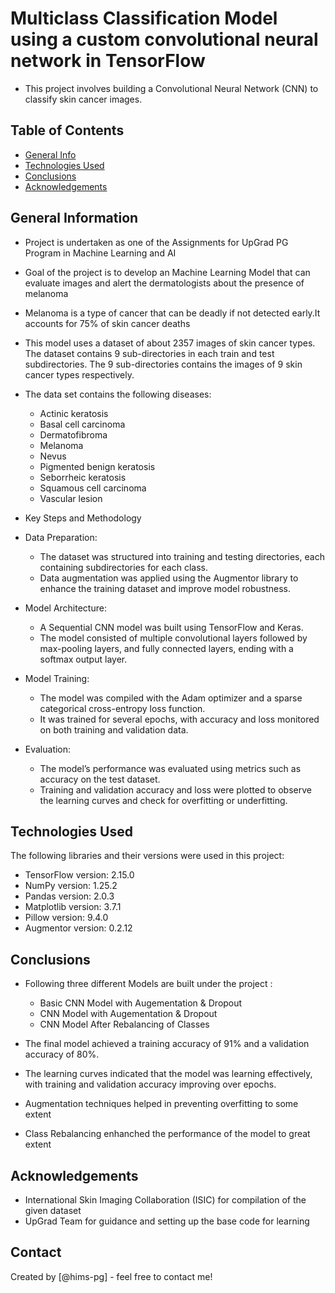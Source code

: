 # Multiclass Classification Model using a custom convolutional neural network in TensorFlow

- This project involves building a Convolutional Neural Network (CNN) to classify skin cancer images.


## Table of Contents

* [General Info](#general-information)
* [Technologies Used](#technologies-used)
* [Conclusions](#conclusions)
* [Acknowledgements](#acknowledgements)

## General Information

- Project is undertaken as one of the Assignments for UpGrad PG Program in Machine Learning and AI
- Goal of the project is to develop an Machine Learning Model that can evaluate images and alert the dermatologists about the presence of melanoma
- Melanoma is a type of cancer that can be deadly if not detected early.It accounts for 75% of skin cancer deaths
- This model uses a dataset of about 2357 images of skin cancer types. The dataset contains 9 sub-directories in each train and test subdirectories. The 9 sub-directories contains the images of 9 skin cancer types respectively.
- The data set contains the following diseases:

    - Actinic keratosis
    - Basal cell carcinoma
    - Dermatofibroma
    - Melanoma
    - Nevus
    - Pigmented benign keratosis
    - Seborrheic keratosis
    - Squamous cell carcinoma
    - Vascular lesion

- Key Steps and Methodology

- Data Preparation:

    - The dataset was structured into training and testing directories, each containing subdirectories for each class.
    - Data augmentation was applied using the Augmentor library to enhance the training dataset and improve model robustness.

- Model Architecture:

    - A Sequential CNN model was built using TensorFlow and Keras.
    - The model consisted of multiple convolutional layers followed by max-pooling layers, and fully connected layers, ending with a softmax output layer.

- Model Training:

    - The model was compiled with the Adam optimizer and a sparse categorical cross-entropy loss function.
    - It was trained for several epochs, with accuracy and loss monitored on both training and validation data.

- Evaluation:

    - The model’s performance was evaluated using metrics such as accuracy on the test dataset.
    - Training and validation accuracy and loss were plotted to observe the learning curves and check for overfitting or underfitting.

## Technologies Used
The following libraries and their versions were used in this project:

- TensorFlow version: 2.15.0
- NumPy version: 1.25.2
- Pandas version: 2.0.3
- Matplotlib version: 3.7.1
- Pillow version: 9.4.0
- Augmentor version: 0.2.12

## Conclusions
- Following three different Models are built under the project : 
    - Basic CNN Model with Augementation & Dropout
    - CNN Model with Augementation & Dropout 
    - CNN Model After Rebalancing of Classes 

- The final model achieved a training accuracy of 91% and a validation accuracy of 80%.
- The learning curves indicated that the model was learning effectively, with training and validation accuracy improving over epochs.
- Augmentation techniques helped in preventing overfitting to some extent 
- Class Rebalancing enhanched the performance of the model to great extent  

## Acknowledgements

- International Skin Imaging Collaboration (ISIC) for compilation of the given dataset
- UpGrad Team for guidance and setting up the base code for learning


## Contact
Created by [@hims-pg] - feel free to contact me!

